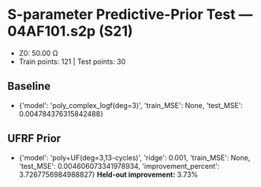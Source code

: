 # S-parameter Predictive-Prior Test — 04AF101.s2p (S21)
- Z0: 50.00 Ω
- Train points: 121  |  Test points: 30

## Baseline
- {'model': 'poly_complex_logf(deg=3)', 'train_MSE': None, 'test_MSE': 0.004784376315842488}

## UFRF Prior
- {'model': 'poly+UF(deg=3,13-cycles)', 'ridge': 0.001, 'train_MSE': None, 'test_MSE': 0.004606073341978934, 'improvement_percent': 3.7267756984988827}
**Held-out improvement:** 3.73%